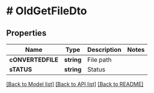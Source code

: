 # # OldGetFileDto

## Properties

Name | Type | Description | Notes
------------ | ------------- | ------------- | -------------
**cONVERTEDFILE** | **string** | File path |
**sTATUS** | **string** | Status |

[[Back to Model list]](../../README.md#models) [[Back to API list]](../../README.md#endpoints) [[Back to README]](../../README.md)

